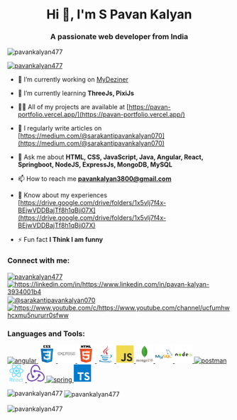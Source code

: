 <h1 align="center">Hi 👋, I'm S Pavan Kalyan</h1>
<h3 align="center">A passionate web developer from India</h3>

<p align="left"> <img src="https://komarev.com/ghpvc/?username=pavankalyan477&label=Profile%20views&color=0e75b6&style=flat" alt="pavankalyan477" /> </p>

<p align="left"> <a href="https://github.com/ryo-ma/github-profile-trophy"><img src="https://github-profile-trophy.vercel.app/?username=pavankalyan477" alt="pavankalyan477" /></a> </p>

- 🔭 I’m currently working on [MyDeziner](http://mydezinertest.customfurnish.com/)

- 🌱 I’m currently learning **ThreeJs, PixiJs**

- 👨‍💻 All of my projects are available at [https://pavan-portfolio.vercel.app/](https://pavan-portfolio.vercel.app/)

- 📝 I regularly write articles on [https://medium.com/@sarakantipavankalyan070](https://medium.com/@sarakantipavankalyan070)

- 💬 Ask me about **HTML, CSS, JavaScript, Java, Angular, React, Springboot, NodeJS, ExpressJs, MongoDB, MySQL**

- 📫 How to reach me **pavankalyan3800@gmail.com**

- 📄 Know about my experiences [https://drive.google.com/drive/folders/1x5vlj7f4x-BEjwVDDBajTf8h1qBji07X](https://drive.google.com/drive/folders/1x5vlj7f4x-BEjwVDDBajTf8h1qBji07X)

- ⚡ Fun fact **I Think I am funny**

<h3 align="left">Connect with me:</h3>
<p align="left">
<a href="https://twitter.com/pavankalyan477" target="blank"><img align="center" src="https://raw.githubusercontent.com/rahuldkjain/github-profile-readme-generator/master/src/images/icons/Social/twitter.svg" alt="pavankalyan477" height="30" width="40" /></a>
<a href="https://linkedin.com/in/https://linkedin.com/in/https://www.linkedin.com/in/pavan-kalyan-3934001b4" target="blank"><img align="center" src="https://raw.githubusercontent.com/rahuldkjain/github-profile-readme-generator/master/src/images/icons/Social/linked-in-alt.svg" alt="https://linkedin.com/in/https://www.linkedin.com/in/pavan-kalyan-3934001b4" height="30" width="40" /></a>
<a href="https://medium.com/@sarakantipavankalyan070" target="blank"><img align="center" src="https://raw.githubusercontent.com/rahuldkjain/github-profile-readme-generator/master/src/images/icons/Social/medium.svg" alt="@sarakantipavankalyan070" height="30" width="40" /></a>
<a href="https://www.youtube.com/c/https://www.youtube.com/c/https://www.youtube.com/channel/ucfumhwhcxmu5nururr0sfww" target="blank"><img align="center" src="https://raw.githubusercontent.com/rahuldkjain/github-profile-readme-generator/master/src/images/icons/Social/youtube.svg" alt="https://www.youtube.com/c/https://www.youtube.com/channel/ucfumhwhcxmu5nururr0sfww" height="30" width="40" /></a>
</p>

<h3 align="left">Languages and Tools:</h3>
<p align="left"> <a href="https://angular.io" target="_blank" rel="noreferrer"> <img src="https://angular.io/assets/images/logos/angular/angular.svg" alt="angular" width="40" height="40"/> </a> <a href="https://www.w3schools.com/css/" target="_blank" rel="noreferrer"> <img src="https://raw.githubusercontent.com/devicons/devicon/master/icons/css3/css3-original-wordmark.svg" alt="css3" width="40" height="40"/> </a> <a href="https://expressjs.com" target="_blank" rel="noreferrer"> <img src="https://raw.githubusercontent.com/devicons/devicon/master/icons/express/express-original-wordmark.svg" alt="express" width="40" height="40"/> </a> <a href="https://www.w3.org/html/" target="_blank" rel="noreferrer"> <img src="https://raw.githubusercontent.com/devicons/devicon/master/icons/html5/html5-original-wordmark.svg" alt="html5" width="40" height="40"/> </a> <a href="https://www.java.com" target="_blank" rel="noreferrer"> <img src="https://raw.githubusercontent.com/devicons/devicon/master/icons/java/java-original.svg" alt="java" width="40" height="40"/> </a> <a href="https://developer.mozilla.org/en-US/docs/Web/JavaScript" target="_blank" rel="noreferrer"> <img src="https://raw.githubusercontent.com/devicons/devicon/master/icons/javascript/javascript-original.svg" alt="javascript" width="40" height="40"/> </a> <a href="https://www.mongodb.com/" target="_blank" rel="noreferrer"> <img src="https://raw.githubusercontent.com/devicons/devicon/master/icons/mongodb/mongodb-original-wordmark.svg" alt="mongodb" width="40" height="40"/> </a> <a href="https://www.mysql.com/" target="_blank" rel="noreferrer"> <img src="https://raw.githubusercontent.com/devicons/devicon/master/icons/mysql/mysql-original-wordmark.svg" alt="mysql" width="40" height="40"/> </a> <a href="https://nodejs.org" target="_blank" rel="noreferrer"> <img src="https://raw.githubusercontent.com/devicons/devicon/master/icons/nodejs/nodejs-original-wordmark.svg" alt="nodejs" width="40" height="40"/> </a> <a href="https://postman.com" target="_blank" rel="noreferrer"> <img src="https://www.vectorlogo.zone/logos/getpostman/getpostman-icon.svg" alt="postman" width="40" height="40"/> </a> <a href="https://reactjs.org/" target="_blank" rel="noreferrer"> <img src="https://raw.githubusercontent.com/devicons/devicon/master/icons/react/react-original-wordmark.svg" alt="react" width="40" height="40"/> </a> <a href="https://redux.js.org" target="_blank" rel="noreferrer"> <img src="https://raw.githubusercontent.com/devicons/devicon/master/icons/redux/redux-original.svg" alt="redux" width="40" height="40"/> </a> <a href="https://spring.io/" target="_blank" rel="noreferrer"> <img src="https://www.vectorlogo.zone/logos/springio/springio-icon.svg" alt="spring" width="40" height="40"/> </a> <a href="https://www.typescriptlang.org/" target="_blank" rel="noreferrer"> <img src="https://raw.githubusercontent.com/devicons/devicon/master/icons/typescript/typescript-original.svg" alt="typescript" width="40" height="40"/> </a> </p>

<p><img align="left" src="https://github-readme-stats.vercel.app/api/top-langs?username=pavankalyan477&show_icons=true&locale=en&layout=compact" alt="pavankalyan477" /></p>

<p>&nbsp;<img align="center" src="https://github-readme-stats.vercel.app/api?username=pavankalyan477&show_icons=true&locale=en" alt="pavankalyan477" /></p>

<p><img align="center" src="https://github-readme-streak-stats.herokuapp.com/?user=pavankalyan477&" alt="pavankalyan477" /></p>
